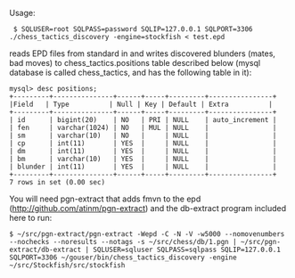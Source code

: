 Usage:
```
 $ SQLUSER=root SQLPASS=password SQLIP=127.0.0.1 SQLPORT=3306 ./chess_tactics_discovery -engine=stockfish < test.epd
```
reads EPD files from standard in and writes discovered blunders (mates, bad moves) to chess_tactics.positions table
described below (mysql database is called chess_tactics, and has the following table in it):

```
mysql> desc positions;
+---------+---------------+------+-----+---------+----------------+
|Field   | Type          | Null | Key | Default | Extra          |
+---------+---------------+------+-----+---------+----------------+
| id      | bigint(20)    | NO   | PRI | NULL    | auto_increment |
| fen     | varchar(1024) | NO   | MUL | NULL    |                |
| sm      | varchar(10)   | NO   |     | NULL    |                |
| cp      | int(11)       | YES  |     | NULL    |                |
| dm      | int(11)       | YES  |     | NULL    |                |
| bm      | varchar(10)   | YES  |     | NULL    |                |
| blunder | int(11)       | YES  |     | NULL    |                |
+---------+---------------+------+-----+---------+----------------+
7 rows in set (0.00 sec)
```
You will need pgn-extract that adds fmvn to the epd (http://github.com/atinm/pgn-extract) and the db-extract program included here to run:
```
$ ~/src/pgn-extract/pgn-extract -Wepd -C -N -V -w5000 --nomovenumbers --nochecks --noresults --notags -s ~/src/chess/db/1.pgn | ~/src/pgn-extract/db-extract | SQLUSER=sqluser SQLPASS=sqlpass SQLIP=127.0.0.1 SQLPORT=3306 ~/gouser/bin/chess_tactics_discovery -engine ~/src/Stockfish/src/stockfish
```

